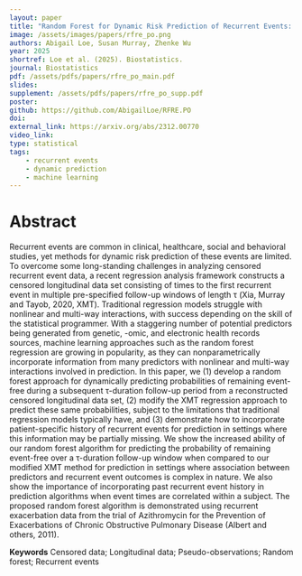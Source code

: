 ```yaml
---
layout: paper
title: "Random Forest for Dynamic Risk Prediction of Recurrent Events: A Pseudo-Observation Approach"
image: /assets/images/papers/rfre_po.png
authors: Abigail Loe, Susan Murray, Zhenke Wu
year: 2025
shortref: Loe et al. (2025). Biostatistics.
journal: Biostatistics
pdf: /assets/pdfs/papers/rfre_po_main.pdf
slides: 
supplement: /assets/pdfs/papers/rfre_po_supp.pdf  
poster: 
github: https://github.com/AbigailLoe/RFRE.PO
doi: 
external_link: https://arxiv.org/abs/2312.00770
video_link: 
type: statistical
tags:
    - recurrent events
    - dynamic prediction
    - machine learning
---
```


# Abstract

Recurrent events are common in clinical, healthcare, social and behavioral studies, yet methods for dynamic risk prediction of these events are limited. To overcome some long-standing challenges in analyzing censored recurrent event data, a recent regression analysis framework constructs a censored longitudinal data set consisting of times to the first recurrent event in multiple pre-specified follow-up windows of length τ (Xia, Murray and Tayob, 2020, XMT). Traditional regression models struggle with nonlinear and multi-way interactions, with success depending on the skill of the statistical programmer. With a staggering number of potential predictors being generated from genetic, -omic, and electronic health records sources, machine learning approaches such as the random forest regression are growing in popularity, as they can nonparametrically incorporate information from many predictors with nonlinear and multi-way interactions involved in prediction. In this paper, we (1) develop a random forest approach for dynamically predicting probabilities of remaining event-free during a subsequent τ-duration follow-up period from a reconstructed censored longitudinal data set, (2) modify the XMT regression approach to predict these same probabilities, subject to the limitations that traditional regression models typically have, and (3) demonstrate how to incorporate patient-specific history of recurrent events for prediction in settings where this information may be partially missing. We show the increased ability of our random forest algorithm for predicting the probability of remaining event-free over a τ-duration follow-up window when compared to our modified XMT method for prediction in settings where association between predictors and recurrent event outcomes is complex in nature. We also show the importance of incorporating past recurrent event history in prediction algorithms when event times are correlated within a subject. The proposed random forest algorithm is demonstrated using recurrent exacerbation data from the trial of Azithromycin for the Prevention of Exacerbations of Chronic Obstructive Pulmonary Disease (Albert and others, 2011).

**Keywords** Censored data; Longitudinal data; Pseudo-observations; Random forest; Recurrent events